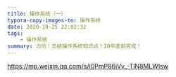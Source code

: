 ```yaml
---
title: 操作系统（一）
typora-copy-images-to: 操作系统
date: 2020-10-25 22:02:32
tags:
	- 操作系统
summary: 占坑！总结操作系统知识点！20年底前完成！
---
```


https://mp.weixin.qq.com/s/i0PmP86iVv_-TlN8MLWIsw